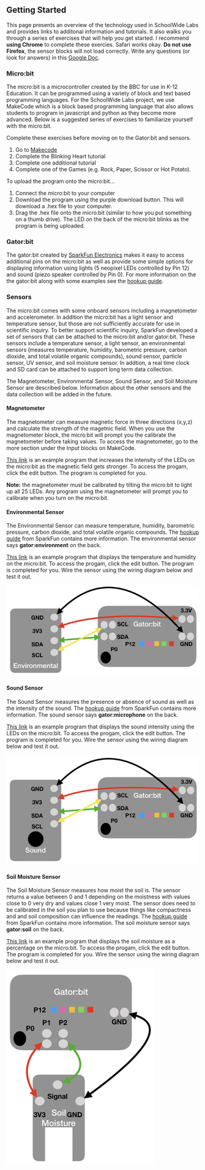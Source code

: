 

## Getting Started
This page presents an overview of the technology used in SchoolWide Labs and provides
links to additonal information and tutorials. It also walks you through a series of exercises that will help you get started. I recommend **using Chrome** to complete these exercies. Safari works okay. **Do not use Firefox**, the sensor blocks will not load correctly. Write any questions (or look for answers) in this [Google Doc](https://docs.google.com/document/d/1OVhNkiMKEFcYqHRsjmkGkoWmBvXISqcgfKz2HhCQdI4/edit?usp=sharing). 

### Micro:bit
The micro:bit is a microcontroller created by the BBC for use in K-12 Education. It can be programmed using a variety of block and text based programming
languages. For the SchoolWide Labs project, we use MakeCode which is a block based programming language that also allows students to program in javascript and python as they become more advanced. Below is a suggested series of exercises to familiarize yourself with the micro:bit. 

Complete these exercises before moving on to the Gator:bit and sensors. 

1. Go to [Makecode](https://makecode.microbit.org/)
2. Complete the Blinking Heart tutorial
3. Complete one additional tutorial
4. Complete one of the Games (e.g. Rock, Paper, Scissor or Hot Potato). 

To upload the program onto the micro:bit...
1. Connect the micro:bit to your computer
2. Download the program using the purple download button. This will download a .hex file to your computer.
3. Drag the .hex file onto the micro:bit (similar to how you put something on a thumb drive). The LED on the back of the micro:bit blinks as the program is being uploaded.

### Gator:bit
The gator:bit created by [SparkFun Electronics](https://www.sparkfun.com/) makes it easy to access additional pins on the micro:bit as well as provide 
some simple options for displaying information using lights (5 neopixel LEDs controlled
by Pin 12) and sound (piezo speaker controlled by Pin 0). For more information on the
the gator:bit along with some examples see the [hookup guide](https://learn.sparkfun.com/tutorials/sparkfun-gatorbit-v2-hookup-guide).

### Sensors
The micro:bit comes with some onboard sensors including a magnetometer and accelerometer.
In addition the micro:bit has a light sensor and temperature sensor, but those are not 
sufficiently accurate for use in scientific inquiry. To better support scientific inquiry,
SparkFun developed a set of sensors that can be attached to the micro:bit and/or gator:bit.
These sensors include a temperature sensor, a light sensor, an environmental
sensors (measures temperature, humidity, barometric pressure, carbon dioxide, and total volatile organic compounds),
sound sensor, particle sensor, UV sensor, and soil moisture sensor. In addtion, a real time
clock and SD card can be attached to support long term data collection. 

The Magnetometer, Environmental Sensor, Sound Sensor, and Soil Moisture Sensor are described below.
Information about the other sensors and the data collection will be added in the future.

#### Magnetometer
The magnetometer can measure magnetic force in three directions (x,y,z) and calculate
the strength of the magetnic field. When you use the magnetometer block, the micro:bit
will prompt you the calibrate the magnetometer before taking values. To access the magnetometer, go to 
the more section under the Input blocks on MakeCode. 

[This link](https://makecode.microbit.org/_AXHMDffy932t) is an example program that increases the intensity of the LEDs on the micro:bit as the magnetic field gets stronger. To access the progam, click the edit button. The program is completed for you.

**Note:** the magnetometer must be calibrated by tilting the micro:bit to light up all 25 LEDs. Any program using the magnetometer will prompt you to calibrate when you turn on the micro:bit.

#### Environmental Sensor
The Environmental Sensor can measure temperature, humidity, barometric pressure, carbon dioxide, and total volatile organic compounds. The [hookup guide](https://learn.sparkfun.com/tutorials/sparkfun-gatorenvironment-hookup-guide/all) from SparkFun contains more information. The environmental sensor says **gator:environment** on the back.

[This link](https://makecode.microbit.org/_0iaJP1Cj0hYr) is an example program that displays the temperature and humidity on the micro:bit. To access the progam, click the edit button. The program is completed for you. Wire the sensor using the wiring diagram below and test it out.

![Environmental Sensor Wiring Diagram](images/Environmental.jpeg)

#### Sound Sensor
The Sound Sensor measures the presence or absence of sound as well as the intensity of the sound. The [hookup guide](https://learn.sparkfun.com/tutorials/sparkfun-gatormicrophone-hookup-guide/all) from SparkFun contains more information. The sound sensor says **gator:microphone** on the back.

[This link](https://makecode.microbit.org/_PMjCX5D451iM) is an example program that displays the sound intensity using the LEDs on the micro:bit. To access the progam, click the edit button. The program is completed for you. Wire the sensor using the wiring diagram below and test it out. 

![Sound Sensor Wiring Diagram](images/Sound.jpeg)

#### Soil Moisture Sensor
The Soil Moisture Sensor measures how moist the soil is. The sensor returns a value between 0 and 1 depending on the moistness with values close to 0 very dry and values close 1 very moist. The sensor does need to be calibrated in the soil you plan to use because things like compactness and and soil composition can influence the readings. The [hookup guide](https://learn.sparkfun.com/tutorials/sparkfun-gatorsoil-hookup-guide/all) from SparkFun contains more information. The soil moisture sensor says **gator:soil** on the back.

[This link](https://makecode.microbit.org/_26bP10Jb0EYH) is an example program that displays the soil moisture as a percentage on the micro:bit. To access the progam, click the edit button. The program is completed for you. Wire the sensor using the wiring diagram below and test it out.

![Soil Moisture Sensor Wiring Diagram](images/Soil.jpeg)


